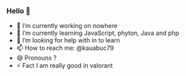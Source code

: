 ### Hello 👋

- 🔭 I’m currently working on nowhere
- 🌱 I’m currently learning JavaScript, phyton, Java and php
- 🤔 I’m looking for help with in to learn
- 📫 How to reach me: @kauabuc79
- 😄 Pronouns ?
- ⚡ Fact I am really good in valorant

